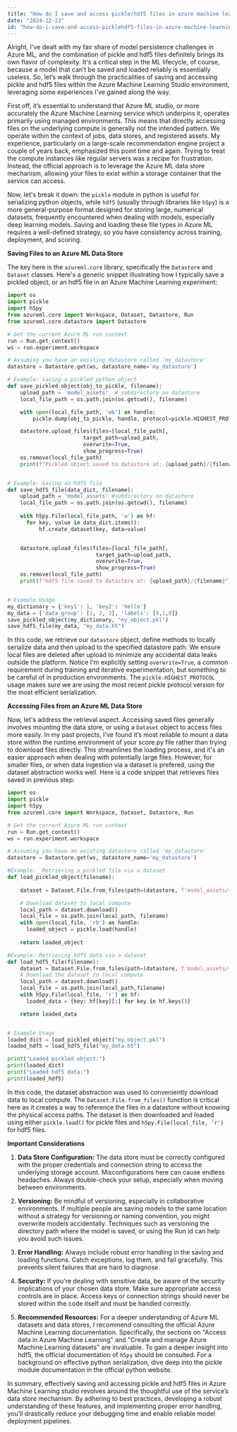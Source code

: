 ```yaml
---
title: "How do I save and access pickle/hdf5 files in azure machine learning studio?"
date: "2024-12-23"
id: "how-do-i-save-and-access-picklehdf5-files-in-azure-machine-learning-studio"
---
```


Alright,  I've dealt with my fair share of model persistence challenges in Azure ML, and the combination of pickle and hdf5 files definitely brings its own flavor of complexity. It's a critical step in the ML lifecycle, of course, because a model that can’t be saved and loaded reliably is essentially useless. So, let’s walk through the practicalities of saving and accessing pickle and hdf5 files within the Azure Machine Learning Studio environment, leveraging some experiences I’ve gained along the way.

First off, it’s essential to understand that Azure ML studio, or more accurately the Azure Machine Learning service which underpins it, operates primarily using managed environments. This means that directly accessing files on the underlying compute is generally not the intended pattern. We operate within the context of jobs, data stores, and registered assets. My experience, particularly on a large-scale recommendation engine project a couple of years back, emphasized this point time and again. Trying to treat the compute instances like regular servers was a recipe for frustration. Instead, the official approach is to leverage the Azure ML data store mechanism, allowing your files to exist within a storage container that the service can access.

Now, let's break it down: the `pickle` module in python is useful for serializing python objects, while `hdf5` (usually through libraries like `h5py`) is a more general-purpose format designed for storing large, numerical datasets, frequently encountered when dealing with models, especially deep learning models. Saving and loading these file types in Azure ML requires a well-defined strategy, so you have consistency across training, deployment, and scoring.

**Saving Files to an Azure ML Data Store**

The key here is the `azureml.core` library, specifically the `Datastore` and `Dataset` classes. Here's a generic snippet illustrating how I typically save a pickled object, or an hdf5 file in an Azure Machine Learning experiment:

```python
import os
import pickle
import h5py
from azureml.core import Workspace, Dataset, Datastore, Run
from azureml.core.datastore import Datastore

# Get the current Azure ML run context
run = Run.get_context()
ws = run.experiment.workspace

# Assuming you have an existing datastore called 'my_datastore'
datastore = Datastore.get(ws, datastore_name='my_datastore')

# Example: saving a pickled python object
def save_pickled_object(obj_to_pickle, filename):
    upload_path = 'model_assets'  # subdirectory on datastore
    local_file_path = os.path.join(os.getcwd(), filename)

    with open(local_file_path, 'wb') as handle:
        pickle.dump(obj_to_pickle, handle, protocol=pickle.HIGHEST_PROTOCOL)

    datastore.upload_files(files=[local_file_path],
                        target_path=upload_path,
                        overwrite=True,
                        show_progress=True)
    os.remove(local_file_path)
    print(f"Pickled object saved to datastore at: {upload_path}/{filename}")


# Example: Saving an hdf5 file
def save_hdf5_file(data_dict, filename):
    upload_path = 'model_assets' #subdirectory on datastore
    local_file_path = os.path.join(os.getcwd(), filename)
    
    with h5py.File(local_file_path, 'w') as hf:
      for key, value in data_dict.items():
          hf.create_dataset(key, data=value)


    datastore.upload_files(files=[local_file_path],
                            target_path=upload_path,
                            overwrite=True,
                            show_progress=True)
    os.remove(local_file_path)
    print(f"hdf5 file saved to datastore at: {upload_path}/{filename}")


# Example Usage
my_dictionary = {'key1': 1, 'key2': 'hello'}
my_data = {'data_group': [1, 2, 3], 'labels': [0,1,0]}
save_pickled_object(my_dictionary, "my_object.pkl")
save_hdf5_file(my_data, "my_data.h5")

```

In this code, we retrieve our `datastore` object, define methods to locally serialize data and then upload to the specified datastore path. We ensure local files are deleted after upload to minimize any accidental data leaks outside the platform. Notice I'm explicitly setting `overwrite=True`, a common requirement during training and iterative experimentation, but something to be careful of in production environments. The `pickle.HIGHEST_PROTOCOL` usage makes sure we are using the most recent pickle protocol version for the most efficient serialization.

**Accessing Files from an Azure ML Data Store**

Now, let's address the retrieval aspect. Accessing saved files generally involves mounting the data store, or using a `Dataset` object to access files more easily. In my past projects, I’ve found it’s most reliable to mount a data store within the runtime environment of your score.py file rather than trying to download files directly. This streamlines the loading process, and it's an easier approach when dealing with potentially large files. However, for smaller files, or when data ingestion via a dataset is prefered, using the dataset abstraction works well. Here is a code snippet that retrieves files saved in previous step:

```python
import os
import pickle
import h5py
from azureml.core import Workspace, Dataset, Datastore, Run

# Get the current Azure ML run context
run = Run.get_context()
ws = run.experiment.workspace

# Assuming you have an existing datastore called 'my_datastore'
datastore = Datastore.get(ws, datastore_name='my_datastore')

#Example:  Retrieving a pickled file via a dataset
def load_pickled_object(filename):
    
    dataset = Dataset.File.from_files(path=(datastore, f'model_assets/{filename}'))

    # Download dataset to local compute
    local_path = dataset.download() 
    local_file = os.path.join(local_path, filename)
    with open(local_file, 'rb') as handle:
      loaded_object = pickle.load(handle)
    
    return loaded_object

#Example: Retrieving hdf5 data via a dataset
def load_hdf5_file(filename):
    dataset = Dataset.File.from_files(path=(datastore, f'model_assets/{filename}'))
    # Download the dataset to local compute
    local_path = dataset.download()
    local_file = os.path.join(local_path,filename)
    with h5py.File(local_file, 'r') as hf:
      loaded_data = {key: hf[key][:] for key in hf.keys()}

    return loaded_data


# Example Usage
loaded_dict = load_pickled_object("my_object.pkl")
loaded_hdf5 = load_hdf5_file("my_data.h5")

print("Loaded pickled object:")
print(loaded_dict)
print("Loaded hdf5 data:")
print(loaded_hdf5)

```

In this code, the dataset abstraction was used to conveniently download data to local compute. The `Dataset.File.from_files()` function is critical here as it creates a way to reference the files in a datastore without knowing the physical access paths. The dataset is then downloaded and loaded using either `pickle.load()` for pickle files and `h5py.File(local_file, 'r')` for hdf5 files.

**Important Considerations**

1.  **Data Store Configuration:** The data store must be correctly configured with the proper credentials and connection string to access the underlying storage account. Misconfigurations here can cause endless headaches. Always double-check your setup, especially when moving between environments.

2.  **Versioning:** Be mindful of versioning, especially in collaborative environments. If multiple people are saving models to the same location without a strategy for versioning or naming convention, you might overwrite models accidentally. Techniques such as versioning the directory path where the model is saved, or using the Run id can help you avoid such issues.

3.  **Error Handling:** Always include robust error handling in the saving and loading functions. Catch exceptions, log them, and fail gracefully. This prevents silent failures that are hard to diagnose.

4.  **Security:** If you're dealing with sensitive data, be aware of the security implications of your chosen data store. Make sure appropriate access controls are in place. Access keys or connection strings should never be stored within the code itself and must be handled correctly.

5.  **Recommended Resources:** For a deeper understanding of Azure ML datasets and data stores, I recommend consulting the official Azure Machine Learning documentation. Specifically, the sections on "Access data in Azure Machine Learning" and "Create and manage Azure Machine Learning datasets" are invaluable. To gain a deeper insight into hdf5, the official documentation of `h5py` should be consulted. For a background on effective python serialization, dive deep into the pickle module documentation in the official python website.

In summary, effectively saving and accessing pickle and hdf5 files in Azure Machine Learning studio revolves around the thoughtful use of the service’s data store mechanism. By adhering to best practices, developing a robust understanding of these features, and implementing proper error handling, you’ll drastically reduce your debugging time and enable reliable model deployment pipelines.

